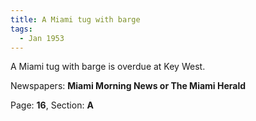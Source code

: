 ```yaml
---  
title: A Miami tug with barge  
tags:  
  - Jan 1953  
---  
```

  
A Miami tug with barge is overdue at Key West.  
  
Newspapers: **Miami Morning News or The Miami Herald**  
  
Page: **16**, Section: **A** 
